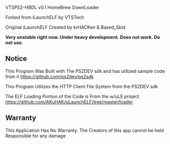 VTSPS2-HBDL v0.1
HomeBrew DownLoader

Forked from iLaunchELF by VTSTech

Original iLaunchELF Created by krHACKen & Based_Skid

<b>Very unstable right now. Under heavy development. Does not work. Do not use.</b>

## Notice
This Program Was Built with The PS2DEV sdk and has utilized sample code from it https://github.com/ps2dev/ps2sdk

This Program Utilizes the HTTP Client File System from the PS2DEV sdk

The ELF Loading Portion of the Code is From the w/uLE project https://github.com/AKuHAK/uLaunchELF/tree/master/loader


## Warranty
This Application Has No Warranty. The Creators of this app cannot be held Responsible for any damage
